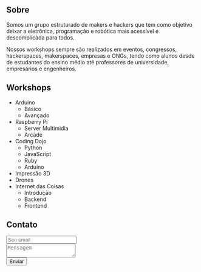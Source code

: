 ## Sobre

Somos um grupo estruturado de makers e hackers que tem como objetivo deixar a eletrônica, programação e robótica mais acessível e descomplicada para todos.

Nossos workshops sempre são realizados em eventos, congressos, hackerspaces, makerspaces, empresas e ONGs, tendo como alunos desde de estudantes do ensino médio até professores de universidade, empresários e engenheiros.

## Workshops

- Arduino
  - Básico
  - Avançado
- Raspberry Pi
  - Server Multimidia
  - Arcade
- Coding Dojo
  - Python
  - JavaScript
  - Ruby
  - Arduino
- Impressão 3D
- Drones
- Internet das Coisas
  - Introdução
  - Backend
  - Frontend

## Contato

<form method="POST" action="http://formspree.io/afonso@yack.com.br">
  <input name="email" placeholder="Seu email" type="email"><br />
  <textarea name="message" placeholder="Mensagem"></textarea><br />
  <button type="submit">Enviar</button>
</form>
